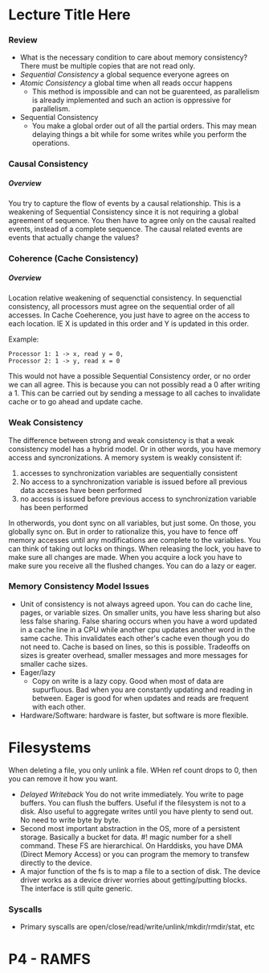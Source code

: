 # Lecture Title Here

### Review
* What is the necessary condition to care about memory consistency? There must be multiple 
  copies that are not read only. 
* _Sequential Consistency_ a global sequence everyone agrees on
* _Atomic Consistency_ a global time when all reads occur happens 
  * This method is impossible and can not be guarenteed, as parallelism is already 
    implemented and such an action is oppressive for parallelism. 
* Sequential Consistency
  * You make a global order out of all the partial orders. This may mean delaying things a 
    bit while for some writes while you perform the operations. 

### Causal Consistency

##### Overview
You try to capture the flow of events by a causal relationship. This is a weakening of 
Sequential Consistency since it is not requiring a global agreement of sequence. You then
have to agree only on the causal realted events, instead of a complete sequence. The causal
related events are events that actually change the values? 

### Coherence (Cache Consistency)

##### Overview
Location relative weakening of sequenctial consistency. In sequenctial consistency, all 
processors must agree on the sequential order of all accesses. In Cache Coeherence, you just
have to agree on the access to each location. IE X is updated in this order and Y is updated
in this order. 

Example:
```
Processor 1: 1 -> x, read y = 0, 
Processor 2: 1 -> y, read x = 0
```

This would not have a possible Sequential Consistency order, or no order we can all agree. 
This is because you can not possibly read a 0 after writing a 1. This can be carried out by
sending a message to all caches to invalidate cache or to go ahead and update cache. 

### Weak Consistency
The difference between strong and weak consistency is that a weak consistency model has a 
hybrid model. Or in other words, you have memory access and syncronizations. A memory system
is weakly consistent if: 
1. accesses to synchronization variables are sequentially consistent
2. No access to a synchronization variable is issued before all previous data accesses have
been performed
3. no access is issued before previous access to synchronization variable has been performed

In otherwords, you dont sync on all variables, but just some. On those, you globally sync 
on. But in order to rationalize this, you have to fence off memory accesses until any 
modifications are complete to the variables. You can think of taking out locks on things. 
When releasing the lock, you have to make sure all changes are made. When you acquire a lock
you have to make sure you receive all the flushed changes. You can do a lazy or eager. 

### Memory Consistency Model Issues
* Unit of consistency is not always agreed upon. You can do cache line, pages, or variable
sizes. On smaller units, you have less sharing but also less false sharing. False sharing
occurs when you have a word updated in a cache line in a CPU while another cpu updates another
word in the same cache. This invalidates each other's cache even though you do not need to. 
Cache is based on lines, so this is possible. Tradeoffs on sizes is greater overhead, smaller
messages and more messages for smaller cache sizes. 
* Eager/lazy 
  * Copy on write is a lazy copy. Good when most of data are supurfluous. Bad when you are 
    constantly updating and reading in between. Eager is good for when updates and reads are 
    frequent with each other. 
* Hardware/Software: hardware is faster, but software is more flexible. 

# Filesystems
When deleting a file, you only unlink a file. WHen ref count drops to 0, then you can remove
it how you want. 
* _Delayed Writeback_ You do not write immediately. You write to page buffers. You can flush
  the buffers. Useful if the filesystem is not to a disk. Also useful to aggregate writes
  until you have plenty to send out. No need to write byte by byte.
* Second most important abstraction in the OS, more of a persistent storage. Basically a 
  bucket for data. #! magic number for a shell command. These FS are hierarchical.
  On Harddisks, you have DMA (Direct Memory Access) or you can program the memory to transfew
  directly to the device. 
* A major function of the fs is to map a file to a section of disk. The device driver works
  as a device driver worries about getting/putting blocks. The interface is still quite 
  generic. 

### Syscalls
* Primary syscalls are open/close/read/write/unlink/mkdir/rmdir/stat, etc 

# P4 - RAMFS

